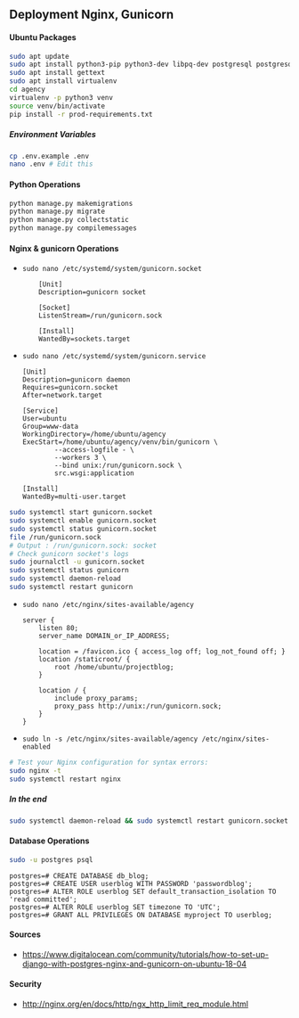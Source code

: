 ## Deployment Nginx, Gunicorn
#### Ubuntu Packages
```bash
sudo apt update
sudo apt install python3-pip python3-dev libpq-dev postgresql postgresql-contrib nginx curl
sudo apt install gettext
sudo apt install virtualenv
cd agency
virtualenv -p python3 venv
source venv/bin/activate
pip install -r prod-requirements.txt
```
##### Environment Variables
```bash
cp .env.example .env
nano .env # Edit this

```
#### Python Operations
```bash
python manage.py makemigrations
python manage.py migrate
python manage.py collectstatic
python manage.py compilemessages

```

#### Nginx & gunicorn Operations
- `sudo nano /etc/systemd/system/gunicorn.socket`
    ```raw
        [Unit]
        Description=gunicorn socket

        [Socket]
        ListenStream=/run/gunicorn.sock

        [Install]
        WantedBy=sockets.target
    ```
- `sudo nano /etc/systemd/system/gunicorn.service`
    ```raw
    [Unit]
    Description=gunicorn daemon
    Requires=gunicorn.socket
    After=network.target

    [Service]
    User=ubuntu
    Group=www-data
    WorkingDirectory=/home/ubuntu/agency
    ExecStart=/home/ubuntu/agency/venv/bin/gunicorn \
            --access-logfile - \
            --workers 3 \
            --bind unix:/run/gunicorn.sock \
            src.wsgi:application

    [Install]
    WantedBy=multi-user.target

    ```
```bash
sudo systemctl start gunicorn.socket
sudo systemctl enable gunicorn.socket
sudo systemctl status gunicorn.socket
file /run/gunicorn.sock
# Output : /run/gunicorn.sock: socket
# Check gunicorn socket's logs
sudo journalctl -u gunicorn.socket
sudo systemctl status gunicorn
sudo systemctl daemon-reload
sudo systemctl restart gunicorn
```
- `sudo nano /etc/nginx/sites-available/agency`
    ```raw
    server {
        listen 80;
        server_name DOMAIN_or_IP_ADDRESS;

        location = /favicon.ico { access_log off; log_not_found off; }
        location /staticroot/ {
            root /home/ubuntu/projectblog;
        }

        location / {
            include proxy_params;
            proxy_pass http://unix:/run/gunicorn.sock;
        }
    }

    ```
- `sudo ln -s /etc/nginx/sites-available/agency /etc/nginx/sites-enabled`
```bash
# Test your Nginx configuration for syntax errors:
sudo nginx -t
sudo systemctl restart nginx
```

##### In the end
```bash
sudo systemctl daemon-reload && sudo systemctl restart gunicorn.socket gunicorn.service nginx
```

#### Database Operations
```bash
sudo -u postgres psql
```
```psql
postgres=# CREATE DATABASE db_blog;
postgres=# CREATE USER userblog WITH PASSWORD 'passwordblog';
postgres=# ALTER ROLE userblog SET default_transaction_isolation TO 'read committed';
postgres=# ALTER ROLE userblog SET timezone TO 'UTC';
postgres=# GRANT ALL PRIVILEGES ON DATABASE myproject TO userblog;

```


#### Sources
- https://www.digitalocean.com/community/tutorials/how-to-set-up-django-with-postgres-nginx-and-gunicorn-on-ubuntu-18-04

#### Security
- http://nginx.org/en/docs/http/ngx_http_limit_req_module.html